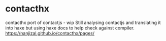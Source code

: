 # contacthx
contacthx port of contactjs - wip
Still analysing contactjs and translating it into haxe but using haxe docs to help check against compiler.
https://nanjizal.github.io/contacthx/pages/
